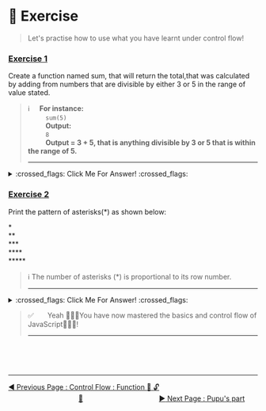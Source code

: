 # :dart:    Exercise

>   Let's practise how to use what you have learnt under control flow!


### <ins>Exercise 1 </ins>

Create a function named sum, that will return the total,that was calculated by adding from numbers that are divisible by either 3 or 5 in the range of value stated.

>   :information_source:    &nbsp;&nbsp;&nbsp;&nbsp;**For instance:** <br>  &nbsp;&nbsp;&nbsp;&nbsp;&nbsp;&nbsp;&nbsp;&nbsp;    `sum(5)`<br>    &nbsp;&nbsp;&nbsp;&nbsp;&nbsp;&nbsp;&nbsp;&nbsp;    **Output:**<br> &nbsp;&nbsp;&nbsp;&nbsp;&nbsp;&nbsp;&nbsp;&nbsp;    `8`<br> &nbsp;&nbsp;&nbsp;&nbsp;&nbsp;&nbsp;&nbsp;&nbsp;    **Output = 3 + 5, that is anything divisible by 3 or 5 that is within the range of 5.**
<br><hr>

<details><summary> :crossed_flags: Click Me For Answer! :crossed_flags: </summary><br>

```javascript
function sum (num){
    let total = 0;
    for (let count = 0; count <= num; count++)
        if (count%3===0 ||count%5===0)
            total += count;
    
    return total;
}
```
</details>

### <ins>Exercise 2</ins>

Print the pattern of asterisks\(\*\) as shown below:

\*<br>
\*\*<br>
\*\*\*<br>
\*\*\*\*<br>
\*\*\*\*\*

>   :information_source: The number of asterisks \(\*\) is proportional to its row number.
<br><hr>

<details><summary> :crossed_flags: Click Me For Answer! :crossed_flags: </summary><br>

```javascript
function showStars(num){
    for (let row = 1; row<= num; row++){
        let star = '';
            for(let col = 1; col<= row; col++)
                star +='*';
                console.log(star);
    }
}
```
</details>


>   :white_check_mark:  &nbsp;&nbsp;&nbsp;&nbsp;&nbsp;  Yeah 🎉🎉🎉You have now mastered the basics and control flow of JavaScript🎉🎉🎉!
<br><hr>

<br><br><br>
<hr>

[:arrow_backward: Previous Page : Control Flow : Function :triangular_flag_on_post: :unlock: ](function.md)  &nbsp;&nbsp;&nbsp;&nbsp;&nbsp;&nbsp;&nbsp;&nbsp;&nbsp;&nbsp;&nbsp;&nbsp;&nbsp;&nbsp;&nbsp;&nbsp;&nbsp;&nbsp;&nbsp;&nbsp;&nbsp;&nbsp;&nbsp;&nbsp;&nbsp;&nbsp;&nbsp;&nbsp;&nbsp;&nbsp;&nbsp;&nbsp;&nbsp;&nbsp;&nbsp;&nbsp;[:house_with_garden:](../../README.md)&nbsp;&nbsp;&nbsp;&nbsp;&nbsp;&nbsp;&nbsp;&nbsp;&nbsp;&nbsp;&nbsp;&nbsp;&nbsp;&nbsp;&nbsp;&nbsp;&nbsp;&nbsp;&nbsp;&nbsp;&nbsp;&nbsp;&nbsp;&nbsp;&nbsp;&nbsp;&nbsp;&nbsp;&nbsp;&nbsp;&nbsp;&nbsp;&nbsp;&nbsp;&nbsp;&nbsp;&nbsp;&nbsp;    [:arrow_forward: Next Page : Pupu's part ](exercise.md)

